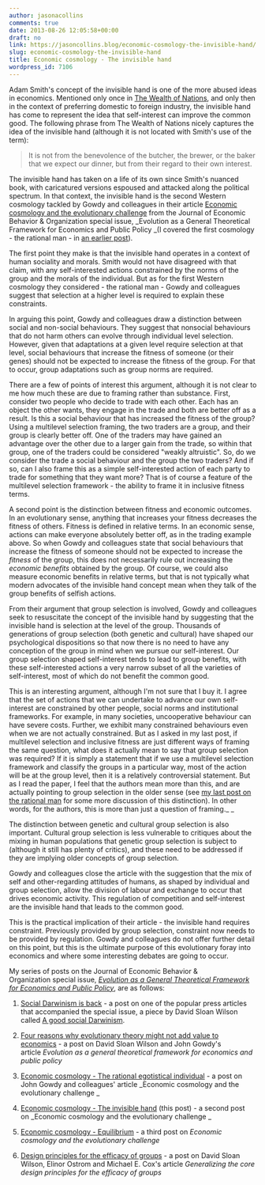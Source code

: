 ```yaml
---
author: jasonacollins
comments: true
date: 2013-08-26 12:05:58+00:00
draft: no
link: https://jasoncollins.blog/economic-cosmology-the-invisible-hand/
slug: economic-cosmology-the-invisible-hand
title: Economic cosmology - The invisible hand
wordpress_id: 7106
---
```


Adam Smith's concept of the invisible hand is one of the more abused ideas in economics. Mentioned only once in [The Wealth of Nations](http://www.gutenberg.org/ebooks/3300), and only then in the context of preferring domestic to foreign industry, the invisible hand has come to represent the idea that self-interest can improve the common good. The following phrase from The Wealth of Nations nicely captures the idea of the invisible hand (although it is not located with Smith's use of the term):


<blockquote>It is not from the benevolence of the butcher, the brewer, or the baker that we expect our dinner, but from their regard to their own interest.</blockquote>


The invisible hand has taken on a life of its own since Smith's nuanced book, with caricatured versions espoused and attacked along the political spectrum. In that context, the invisible hand is the second Western cosmology tackled by Gowdy and colleagues in their article [Economic cosmology and the evolutionary challenge](https://doi.org/10.1016/j.jebo.2012.12.009) from the Journal of Economic Behavior & Organization special issue, _Evolution as a General Theoretical Framework for Economics and Public Policy _(I covered the first cosmology - the rational man - in [an earlier post](https://jasoncollins.blog/economic-cosmology-the-rational-egotistical-individual/)).

The first point they make is that the invisible hand operates in a context of human sociality and morals. Smith would not have disagreed with that claim, with any self-interested actions constrained by the norms of the group and the morals of the individual. But as for the first Western cosmology they considered - the rational man - Gowdy and colleagues suggest that selection at a higher level is required to explain these constraints.

In arguing this point, Gowdy and colleagues draw a distinction between social and non-social behaviours. They suggest that nonsocial behaviours that do not harm others can evolve through individual level selection. However, given that adaptations at a given level require selection at that level, social behaviours that increase the fitness of someone (or their genes) should not be expected to increase the fitness of the group. For that to occur, group adaptations such as group norms are required.

There are a few of points of interest this argument, although it is not clear to me how much these are due to framing rather than substance. First, consider two people who decide to trade with each other. Each has an object the other wants, they engage in the trade and both are better off as a result. Is this a social behaviour that has increased the fitness of the group? Using a multilevel selection framing, the two traders are a group, and their group is clearly better off. One of the traders may have gained an advantage over the other due to a larger gain from the trade, so within that group, one of the traders could be considered "weakly altruistic". So, do we consider the trade a social behaviour and the group the two traders? And if so, can I also frame this as a simple self-interested action of each party to trade for something that they want more? That is of course a feature of the multilevel selection framework - the ability to frame it in inclusive fitness terms.

A second point is the distinction between fitness and economic outcomes. In an evolutionary sense, anything that increases your fitness decreases the fitness of others. Fitness is defined in relative terms. In an economic sense, actions can make everyone absolutely better off, as in the trading example above. So when Gowdy and colleagues state that social behaviours that increase the fitness of someone should not be expected to increase the _fitness_ of the group, this does not necessarily rule out increasing the _economic benefits_ obtained by the group. Of course, we could also measure economic benefits in relative terms, but that is not typically what modern advocates of the invisible hand concept mean when they talk of the group benefits of selfish actions.

From their argument that group selection is involved, Gowdy and colleagues seek to resuscitate the concept of the invisible hand by suggesting that the invisible hand is selection at the level of the group. Thousands of generations of group selection (both genetic and cultural) have shaped our psychological dispositions so that now there is no need to have any conception of the group in mind when we pursue our self-interest. Our group selection shaped self-interest tends to lead to group benefits, with these self-interested actions a very narrow subset of all the varieties of self-interest, most of which do not benefit the common good.

This is an interesting argument, although I'm not sure that I buy it. I agree that the set of actions that we can undertake to advance our own self-interest are constrained by other people, social norms and institutional frameworks. For example, in many societies, uncooperative behaviour can have severe costs. Further, we exhibit many constrained behaviours even when we are not actually constrained. But as I asked in my last post, if multilevel selection and inclusive fitness are just different ways of framing the same question, what does it actually mean to say that group selection was required? If it is simply a statement that if we use a multilevel selection framework and classify the groups in a particular way, most of the action will be at the group level, then it is a relatively controversial statement. But as I read the paper, I feel that the authors mean more than this, and are actually pointing to group selection in the older sense (see [my last post on the rational man](https://jasoncollins.blog/economic-cosmology-the-rational-egotistical-individual/) for some more discussion of this distinction). In other words, for the authors, this is more than just a question of framing._
_

The distinction between genetic and cultural group selection is also important. Cultural group selection is less vulnerable to critiques about the mixing in human populations that genetic group selection is subject to (although it still has plenty of critics), and these need to be addressed if they are implying older concepts of group selection.

Gowdy and colleagues close the article with the suggestion that the mix of self and other-regarding attitudes of humans, as shaped by individual and group selection, allow the division of labour and exchange to occur that drives economic activity. This regulation of competition and self-interest are the invisible hand that leads to the common good.

This is the practical implication of their article - the invisible hand requires constraint. Previously provided by group selection, constraint now needs to be provided by regulation. Gowdy and colleagues do not offer further detail on this point, but this is the ultimate purpose of this evolutionary foray into economics and where some interesting debates are going to occur.

My series of posts on the Journal of Economic Behavior & Organization special issue, [_Evolution as a General Theoretical Framework for Economics and Public Policy_](http://www.sciencedirect.com/science/journal/01672681/90/supp/S), are as follows:



	
  1. [Social Darwinism is back](https://jasoncollins.blog/social-darwinism-is-back/) - a post on one of the popular press articles that accompanied the special issue, a piece by David Sloan Wilson called [A good social Darwinism](http://www.aeonmagazine.com/living-together/how-evolution-can-reform-economics/).

	
  2. [Four reasons why evolutionary theory might not add value to economics](https://jasoncollins.blog/four-reasons-why-evolutionary-theory-might-not-add-value-to-economics/) - a post on David Sloan Wilson and John Gowdy's article _Evolution as a general theoretical framework for economics and public policy_

	
  3. [Economic cosmology - The rational egotistical individual](https://jasoncollins.blog/economic-cosmology-the-rational-egotistical-individual/) - a post on John Gowdy and colleagues' article _Economic cosmology and the evolutionary challenge _

	
  4. [Economic cosmology - The invisible hand](https://jasoncollins.blog/economic-cosmology-the-invisible-hand/) (this post) - a second post on _Economic cosmology and the evolutionary challenge _

	
  5. [Economic cosmology - Equilibrium](https://jasoncollins.blog/economic-cosmology-equilibrium/) - a third post on _Economic cosmology and the evolutionary challenge_

	
  6. [Design principles for the efficacy of groups](https://jasoncollins.blog/design-principles-efficacy-groups/) - a post on David Sloan Wilson, Elinor Ostrom and Michael E. Cox's article _Generalizing the core design principles for the efficacy of groups_


